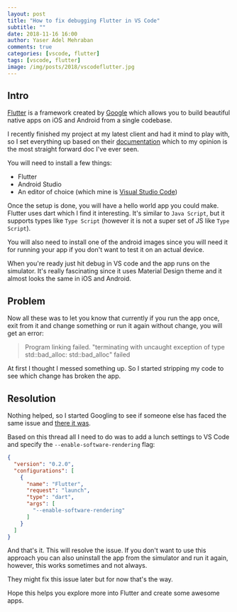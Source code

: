 ```yaml
---
layout: post
title: "How to fix debugging Flutter in VS Code"
subtitle: ""
date: 2018-11-16 16:00
author: Yaser Adel Mehraban
comments: true
categories: [vscode, flutter]
tags: [vscode, flutter]
image: /img/posts/2018/vscodeflutter.jpg
---
```


## Intro

[Flutter](https://flutter.io) is a framework created by [Google](https://google.com) which allows you to build beautiful native apps on iOS and Android from a single codebase.

I recently finished my project at my latest client and had it mind to play with, so I set everything up based on their [documentation](https://flutter.io/docs) which to my opinion is the most straight forward doc I've ever seen.

You will need to install a few things:

* Flutter
* Android Studio
* An editor of choice (which mine is [Visual Studio Code](https://code.visualstudio.com/))

Once the setup is done, you will have a hello world app you could make. Flutter uses dart which I find it interesting. It's similar to `Java Script`, but it supports types like `Type Script` (however it is not a super set of JS like `Type Script`).

You will also need to install one of the android images since you will need it for running your app if you don't want to test it on an actual device.

When you're ready just hit debug in VS code and the app runs on the simulator. It's really fascinating since it uses Material Design theme and it almost looks the same in iOS and Android.

## Problem

Now all these was to let you know that currently if you run the app once, exit from it and change something or run it again without change, you will get an error:

> Program linking failed. "terminating with uncaught exception of type std::bad_alloc: std::bad_alloc" failed

At first I thought I messed something up. So I started stripping my code to see which change has broken the app.

## Resolution

Nothing helped, so I started Googling to see if someone else has faced the same issue and [there it was](https://github.com/flutter/flutter/issues/22568).

Based on this thread all I need to do was to add a lunch settings to VS Code and specify the `--enable-software-rendering` flag:

```json
{
  "version": "0.2.0",
  "configurations": [
    {
      "name": "Flutter",
      "request": "launch",
      "type": "dart",
      "args": [
        "--enable-software-rendering"
      ]
    }
  ]
}
```

And that's it. This will resolve the issue. If you don't want to use this approach you can also uninstall the app from the simulator and run it again, however, this works sometimes and not always.

They might fix this issue later but for now that's the way.

Hope this helps you explore more into Flutter and create some awesome apps.